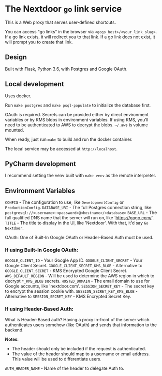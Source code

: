 # The Nextdoor `go` link service
This is a Web proxy that serves user-defined shortcuts.

You can access "go links" in the browser via `<gogo_host>/<your_link_slug>`.
If a go link exists, it will redirect you to that link.
If a go link does not exist, it will prompt you to create that link.

## Design
Built with Flask, Python 3.6, with Postgres and Google OAuth.

## Local development
Uses docker.

Run `make postgres` and `make psql-populate` to initialize the database first.

OAuth is required. Secrets can be provided either by direct environment variables or by KMS blobs in environment variables. If using KMS, you'll need to be authenticated to AWS to decrypt the  blobs. `~/.aws` is volume mounted.

When ready, just run `make` to build and run the docker container.

The local service may be accessed at `http://localhost`.

## PyCharm development
I recommend setting the venv built with `make venv` as the remote interpreter.

## Environment Variables
`CONFIG` - The configuration to use, like `DevelopmentConfig` or `ProductionConfig`.
`DATABASE_URI` - The full Postgres connection string, like `postgresql://<username>:<password>@<hostname>/<database>` 
`BASE_URL` - The full qualified DNS name that the server will run on, like 'https://gogo.com/'. 
`TITLE` - The title to display in the UI, like 'Nextdoor'. With that, it'd say `Go Nextdoor`.

OAuth: One of Built-In Google OAuth or Header-Based Auth must be used.

### If using Built-In Google OAuth:
`GOOGLE_CLIENT_ID` - Your Google App ID.
`GOOGLE_CLIENT_SECRET` - Your Google Client Secret.
`GOOGLE_CLIENT_SECRET_KMS_BLOB` - Alternative to `GOOGLE_CLIENT_SECRET` - KMS Encrypted Google Client Secret.
`AWS_DEFAULT_REGION` - Will be used to determine the AWS region in which to decrypt `*_KMS_BLOB` secrets.
`HOSTED_DOMAIN` - The email domain to use for Google accounts, like 'nextdoor.com'.
`SESSION_SECRET_KEY` - The secret key to encrypt the session cookie with.
`SESSION_SECRET_KEY_KMS_BLOB` - Alternative to `SESSION_SECRET_KEY` - KMS Encrypted Secret Key.

### If using Header-Based Auth:
What is Header-Based auth? Having a proxy in-front of the server which authenticates users somehow (like OAuth) and sends that information to the backend.

**Notes**: 
  * The header should only be included if the request is authenticated.
  * The value of the header should map to a username or email address. This value will be used to differentiate users.

`AUTH_HEADER_NAME` - Name of the header to delegate Auth to.
